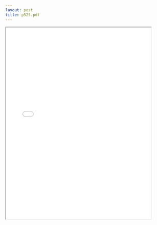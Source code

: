 ```yaml
---
layout: post
title: p525.pdf
--- 
```




<div class="pdf-container">
    <iframe src="/irs.ea/assets/pdfs/p525.pdf" height="600" width="90%" allowFullScreen="true">
    </iframe>
</div>
